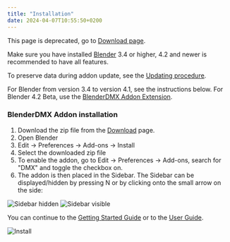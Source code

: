 ```yaml
---
title: "Installation"
date: 2024-04-07T10:55:50+0200
---
```

This page is deprecated, go to [Download page](/download).

Make sure you have installed [Blender](https://www.blender.org/download/) 3.4
or higher, 4.2 and newer is recommended to have all features.

To preserve data during addon update, see the [Updating procedure](/docs/updating).

For Blender from version 3.4 to version 4.1, see the instructions below. For
Blender 4.2 Beta, use the [BlenderDMX Addon
Extension](https://extensions.blender.org/add-ons/open-stage-blender-dmx/).

### BlenderDMX Addon installation

<ol>
   <li id="version"> Download the zip file from the <a href="/download">Download</a> page.
   <li> Open Blender
   <li> Edit → Preferences → Add-ons → Install
   <li> Select the downloaded zip file
   <li> To enable the addon, go to Edit → Preferences → Add-ons, search for "DMX" and toggle the checkbox on.
   <li> The addon is then placed in the Sidebar. The Sidebar can be displayed/hidden by pressing N or by clicking onto the small arrow on the side:
</ol>


![Sidebar hidden](../media/sidebar_hidden.png)
![Sidebar visible](../media/sidebar_visible.png)

You can continue to the <a href="../get_started" ><i class="fa-solid fa-truck-fast"></i> Getting Started Guide</a> or to the <a href="../setup" ><i class="fa-solid fa-circle-play"></i> User Guide</a>.

![Install](../media/install.gif)


<script type="module">
    let download = $("#version");
    $.get("https://api.github.com/repos/open-stage/blender-dmx/releases/latest", (data) => {
            download.html(
              `From the <a href="/download">Download</a> page, download the <a href="${data.assets[0].browser_download_url}">${data.assets[0].name}</a>
              `);

    });
</script>

